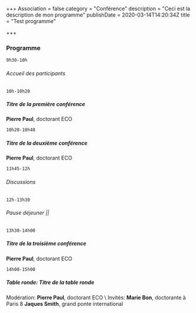 +++
Association = false
category = "Conférence"
description = "Ceci est la description de mon programme"
publishDate = 2020-03-14T14:20:34Z
title = "Test programme"

+++

### Programme

`9h30-10h`

###### Accueil des participants

`10h-10h20`

##### Titre de la première conférence

**Pierre Paul**, doctorant ECO

`10h20-10h40`

##### Titre de la deuxième conférence

**Pierre Paul**, doctorant ECO

`11h45-12h`

###### Discussions

`12h-13h30`

###### Pause déjeuner ||

`13h30-14h00`

##### Titre de la troisième conférence

**Pierre Paul**, doctorant ECO

`14h00-15h00`

##### Table ronde: Titre de la table ronde

Modération:
**Pierre Paul**, doctorant ECO \\
Invités:
**Marie Bon**, doctorante à Paris 8
**Jaques Smith**, grand ponte international